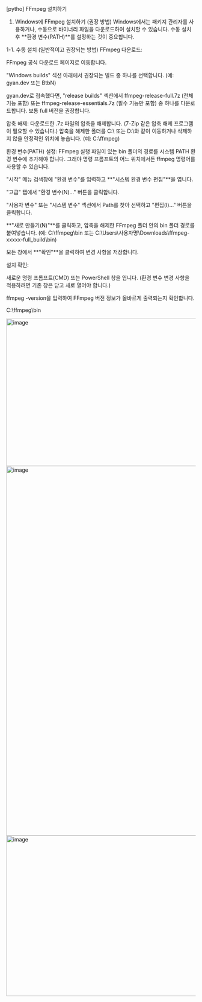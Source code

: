 

[pytho] FFmpeg 설치하기

1. Windows에 FFmpeg 설치하기 (권장 방법)
Windows에서는 패키지 관리자를 사용하거나, 수동으로 바이너리 파일을 다운로드하여 설치할 수 있습니다. 수동 설치 후 **환경 변수(PATH)**를 설정하는 것이 중요합니다.

1-1. 수동 설치 (일반적이고 권장되는 방법)
FFmpeg 다운로드:

FFmpeg 공식 다운로드 페이지로 이동합니다.

"Windows builds" 섹션 아래에서 권장되는 빌드 중 하나를 선택합니다. (예: gyan.dev 또는 BtbN)

gyan.dev로 접속했다면, "release builds" 섹션에서 ffmpeg-release-full.7z (전체 기능 포함) 또는 ffmpeg-release-essentials.7z (필수 기능만 포함) 중 하나를 다운로드합니다. 보통 full 버전을 권장합니다.

압축 해제: 다운로드한 .7z 파일의 압축을 해제합니다. (7-Zip 같은 압축 해제 프로그램이 필요할 수 있습니다.) 압축을 해제한 폴더를 C:\ 또는 D:\와 같이 이동하거나 삭제하지 않을 안정적인 위치에 놓습니다. (예: C:\ffmpeg)

환경 변수(PATH) 설정: FFmpeg 실행 파일이 있는 bin 폴더의 경로를 시스템 PATH 환경 변수에 추가해야 합니다. 그래야 명령 프롬프트의 어느 위치에서든 ffmpeg 명령어를 사용할 수 있습니다.

"시작" 메뉴 검색창에 "환경 변수"를 입력하고 **"시스템 환경 변수 편집"**을 엽니다.

"고급" 탭에서 "환경 변수(N)..." 버튼을 클릭합니다.

"사용자 변수" 또는 "시스템 변수" 섹션에서 Path를 찾아 선택하고 "편집(I)..." 버튼을 클릭합니다.

**"새로 만들기(N)"**를 클릭하고, 압축을 해제한 FFmpeg 폴더 안의 bin 폴더 경로를 붙여넣습니다.
(예: C:\ffmpeg\bin 또는 C:\Users\사용자명\Downloads\ffmpeg-xxxxx-full_build\bin)

모든 창에서 **"확인"**을 클릭하여 변경 사항을 저장합니다.

설치 확인:

새로운 명령 프롬프트(CMD) 또는 PowerShell 창을 엽니다. (환경 변수 변경 사항을 적용하려면 기존 창은 닫고 새로 열어야 합니다.)

ffmpeg -version을 입력하여 FFmpeg 버전 정보가 올바르게 출력되는지 확인합니다.



C:\ffmpeg\bin

<img width="731" height="391" alt="image" src="https://github.com/user-attachments/assets/7cd1b249-502a-415e-868d-0c547d567c41" />

<img width="763" height="980" alt="image" src="https://github.com/user-attachments/assets/49268f0e-fed8-44c0-bd49-ae92ba78103e" />


<img width="1096" height="426" alt="image" src="https://github.com/user-attachments/assets/bda4f4cd-fed3-4b39-a37f-3584da3dad4d" />

